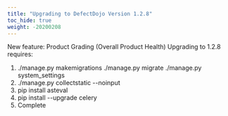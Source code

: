 ```yaml
---
title: "Upgrading to DefectDojo Version 1.2.8"
toc_hide: true
weight: -20200208
---
```

New feature: Product Grading (Overall Product Health) Upgrading to 1.2.8
requires:

1.  ./manage.py makemigrations ./manage.py migrate ./manage.py
    system\_settings
2.  ./manage.py collectstatic \--noinput
3.  pip install asteval
4.  pip install \--upgrade celery
5.  Complete
